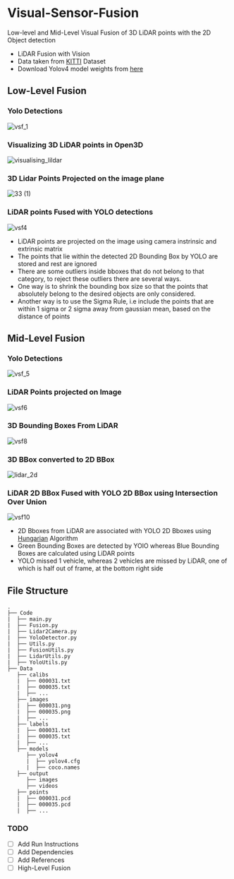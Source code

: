 # Visual-Sensor-Fusion
Low-level and Mid-Level Visual Fusion of 3D LiDAR points with the 2D Object detection


* LiDAR Fusion with Vision
* Data taken from [KITTI](http://www.cvlibs.net/datasets/kitti/eval_object.php?obj_benchmark=3d) Dataset
* Download Yolov4 model weights from [here](https://github.com/AlexeyAB/darknet/releases/download/darknet_yolo_v3_optimal/yolov4.weights)

## Low-Level Fusion
### Yolo Detections
![vsf_1](https://github.com/AnoushkaBaidya/Visual-Sensor-Fusion/assets/115124698/5ad678f3-0cb4-4d05-9187-73af270d731f)


### Visualizing 3D LiDAR points in Open3D

![visualising_lildar](https://github.com/AnoushkaBaidya/Visual-Sensor-Fusion/assets/115124698/b444d058-b6f1-4811-b0bd-1ceb9b77387e)

### 3D Lidar Points Projected on the image plane
![33 (1)](https://github.com/AnoushkaBaidya/Visual-Sensor-Fusion/assets/115124698/0c174278-d194-412c-b92e-461dc39ec304)


### LiDAR points Fused with YOLO detections 
![vsf4](https://github.com/AnoushkaBaidya/Visual-Sensor-Fusion/assets/115124698/dcd53491-3943-4056-96d4-b3d7d824eeeb)




* LiDAR points are projected on the image using camera instrinsic and extrinsic matrix
* The points that lie within the detected 2D Bounding Box by YOLO are stored and rest are ignored
* There are some outliers inside bboxes that do not belong to that category, to reject these outliers there are several ways.
* One way is to shrink the bounding box size so that the points that absolutely belong to the desired objects are only considered.
* Another way is to use the Sigma Rule, i.e include the points that are within 1 sigma or 2 sigma away from gaussian mean, based on the distance of points



## Mid-Level Fusion
### Yolo Detections
![vsf_5](https://github.com/AnoushkaBaidya/Visual-Sensor-Fusion/assets/115124698/72e3ce12-5f67-453c-935c-63032bc8ecad)



### LiDAR Points projected on Image
![vsf6](https://github.com/AnoushkaBaidya/Visual-Sensor-Fusion/assets/115124698/b18e0108-8403-4804-af95-84f3b580237f)


### 3D Bounding Boxes From LiDAR
![vsf8](https://github.com/AnoushkaBaidya/Visual-Sensor-Fusion/assets/115124698/d896e1ba-0437-4066-a74b-b95f0b1f7377)

### 3D BBox converted to 2D BBox

![lidar_2d](https://github.com/AnoushkaBaidya/Visual-Sensor-Fusion/assets/115124698/adba75cd-67b8-4713-87d6-b0ff56cdd1f6)


### LiDAR 2D BBox Fused with YOLO 2D BBox using Intersection Over Union

![vsf10](https://github.com/AnoushkaBaidya/Visual-Sensor-Fusion/assets/115124698/656a511f-db38-4da4-a1fc-9a1879c5b184)



* 2D Bboxes from LiDAR are associated with YOLO 2D Bboxes using [Hungarian](https://en.wikipedia.org/wiki/Hungarian_algorithm) Algorithm
* Green Bounding Boxes are detected by YOlO whereas Blue Bounding Boxes are calculated using LiDAR points
* YOLO missed 1 vehicle, whereas 2 vehicles are missed by LiDAR, one of which is half out of frame, at the bottom right side

## File Structure
    .
    ├── Code
    |  ├── main.py
    |  ├── Fusion.py
    |  ├── Lidar2Camera.py
    |  ├── YoloDetector.py
    |  ├── Utils.py
    |  ├── FusionUtils.py
    |  ├── LidarUtils.py
    |  ├── YoloUtils.py
    ├── Data
       ├── calibs
       |  ├── 000031.txt
       |  ├── 000035.txt
       |  ├── ...
       ├── images
       |  ├── 000031.png
       |  ├── 000035.png 
       |  ├── ...
       ├── labels
       |  ├── 000031.txt
       |  ├── 000035.txt 
       |  ├── ...
       ├── models
          ├── yolov4
          |  ├── yolov4.cfg
          |  ├── coco.names
       ├── output
          ├── images
          ├── videos
       ├── points
       |  ├── 000031.pcd
       |  ├── 000035.pcd 
       |  ├── ...

### TODO
- [ ] Add Run Instructions
- [ ] Add Dependencies
- [ ] Add References
- [ ] High-Level Fusion
